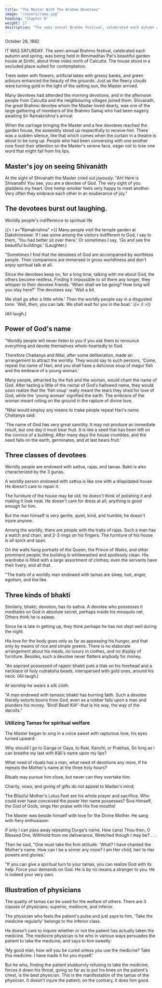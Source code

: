 ```yaml
---
title: "The Master With The Brahmo Devotees"
image: "/covers/rama.jpg"
heading: "Chapter 6"
weight: 27
description: "The semi-annual Brahmo festival, celebrated each autumn and spring, was held in Benimadhav Pal's house at Sinthi"
---
```



October 28, 1882

IT WAS SATURDAY. The semi-annual Brahmo festival, celebrated each autumn and spring, was being held in Benimadhav Pal's beautiful garden house at Sinthi, about three
miles north of Calcutta. The house stood in a secluded place suited for contemplation.

Trees laden with flowers, artificial lakes with grassy banks, and green arbours enhanced
the beauty of the grounds. Just as the fleecy clouds were turning gold in the light of the
setting sun, the Master arrived.

Many devotees had attended the morning devotions, and in the afternoon people from Calcutta and the neighbouring villages joined them. Shivanath, the great Brahmo
devotee whom the Master loved dearly, was one of the large gathering of members of the Brahmo Samaj who had been eagerly awaiting Sri Ramakrishna's arrival.


When the carriage bringing the Master and a few devotees reached the garden house, the assembly stood up respectfully to receive him. There was a sudden silence, like that which comes when the curtain in a theatre is about to be rung up. People who had been conversing with one another now fixed their attention on the Master's serene face, eager not to lose one word that might fall from his lips.


## Master's joy on seeing Shivanāth

At the sight of Shivanath the Master cried out joyously: "Ah! Here is Shivanath! You see, you are a devotee of God. The very sight of you gladdens my heart. One hemp-smoker feels very happy to meet another. Very often they embrace each other in an exuberance of joy."


## The devotees burst out laughing.

Worldly people's indifference to spiritual life

{{< l a="Ramakrishna" >}}
Many people visit the temple garden at Dakshineswar. If I see some among the visitors indifferent to God, I say to them, 'You had better sit over there.' Or sometimes I say, 'Go and see the beautiful buildings.' (Laughter.)

"Sometimes I find that the devotees of God are accompanied by worthless people. Their companions are immersed in gross worldliness and don't enjoy spiritual talk at all.

Since the devotees keep on, for a long time, talking with me about God, the others become restless. Finding it impossible to sit there any longer, they whisper to their devotee friends: 'When shall we be going? How long will you stay here?' The devotees say: 'Wait
a bit. 

We shall go after a little while.' Then the worldly people say in a disgusted tone: 'Well, then, you can talk. We shall wait for you in the boat.' 
{{< /l >}}

(All laugh.)

## Power of God's name 


"Worldly people will never listen to you if you ask them to renounce everything and
devote themselves whole-heartedly to God. 

Therefore Chaitanya and Nitai, after some deliberation, made an arrangement to attract the worldly. They would say to such
persons, 'Come, repeat the name of Hari, and you shall have a delicious soup of magur
fish and the embrace of a young woman.' 

Many people, attracted by the fish and the woman, would chant the name of God. After tasting a little of the nectar of God's
hallowed name, they would soon realize that the 'fish soup' really meant the tears they
shed for love of God, while the 'young woman' signified the earth. The embrace of the
woman meant rolling on the ground in the rapture of divine love.

"Nitai would employ any means to make people repeat Hari's name. Chaitanya said:

'The name of God has very great sanctity. It may not produce an immediate result, but one day it must bear fruit. It is like a seed that has been left on the cornice of a
building. After many days the house crumbles, and the seed falls on the earth, germinates, and at last bears fruit.'


## Three classes of devotees

Worldly people are endowed with sattva, rajas, and tamas. Bakti is also characterized by the 3 gunas.

A worldly person endowed with sattva is like one with  a dilapidated house He doesn't care to repair it.

 <!-- The worship hall may be strewn with pigeon droppings and the courtyard covered with moss, but he pays no attention to these things. -->

The furniture of the house may be old; he doesn't think of polishing it and making it look neat. He doesn't care for dress at all; anything is good enough for him.

But the man himself is very gentle, quiet, kind, and humble; he doesn't injure anyone.

Among the worldly, there are people with the traits of rajas. Such a man has a watch and chain, and 2-3 rings on his fingers. The furniture of his house is all spick and span.

On the walls hang portraits of the Queen, the Prince of Wales, and other prominent people; the building is whitewashed and spotlessly clean. His wardrobe is filled with a large assortment of clothes; even the servants have their livery, and all that.

"The traits of a worldly man endowed with tamas are sleep, lust, anger, egotism, and the like.


## Three kinds of bhakti

Similarly, bhakti, devotion, has its sattva. A devotee who possesses it meditates on God in absolute secret, perhaps inside his mosquito net. Others think he is asleep.

Since he is late in getting up, they think perhaps he has not slept well during the night. 

His love for the body goes only as far as appeasing his hunger, and that only by means of rice and simple greens. There is no elaborate arrangement about his meals, no luxury in clothes, and no display of furniture. Besides, such a devotee never flatters anybody for money.

"An aspirant possessed of rajasic bhakti puts a tilak on his forehead and a necklace of holy rudraksha beads, interspersed with gold ones, around his neck. (All laugh.) 

At worship he wears a silk cloth.

"A man endowed with tamasic bhakti has burning faith. Such a devotee literally extorts
boons from God, even as a robber falls upon a man and plunders his money. 'Bind!
Beat! Kill!'-that is his way, the way of the dacoits."


### Utilizing Tamas for spiritual welfare

The Master began to sing in a voice sweet with rapturous love, his eyes turned upward:


Why should I go to Ganga or Gaya, to Kasi, Kanchi, or Prabhas,
So long as I can breathe my last with Kāli's name upon my
lips?

What need of rituals has a man, what need of devotions any more,
If he repeats the Mother's name at the three holy hours? 

Rituals may pursue him close, but never can they overtake him.

Charity, vows, and giving of gifts do not appeal to Madan's mind;

The Blissful Mother's Lotus Feet are his whole prayer and
sacrifice.
Who could ever have conceived the power Her name
possesses?
Śiva Himself, the God of Gods, sings Her praise with His five
mouths!

The Master was beside himself with love for the Divine Mother. He sang with fiery enthusiasm:

If only I can pass away repeating Durga's name, 
How canst Thou then, O Blessed One,
Withhold from me deliverance,
Wretched though I may be? . . .

Then he said, "One must take the firm attitude: 'What? I have chanted the Mother's
name. How can I be a sinner any more? I am Her child, heir to Her powers and glories.'

"If you can give a spiritual turn to your tamas, you can realize God with its help. Force
your demands on God. He is by no means a stranger to you. He is indeed your very
own.


## Illustration of physicians

The quality of tamas can be used for the welfare of others. There are 3 classes of physicians: superior, mediocre, and inferior. 

The physician who feels the patient's pulse and just says to him, 'Take the medicine regularly' belongs to the inferior class. 

He doesn't care to inquire whether or not the patient has actually taken the medicine. The mediocre physician is he who in various ways persuades the patient to take the medicine, and says to him sweetly: 

'My good man, how will you be cured unless you use the medicine? Take this medicine. I have made it for you myself.' 


But he who, finding the patient stubbornly refusing to take the medicine, forces it down his throat, going so far as to put his knee on the patient's chest, is the best physician. This is the manifestation of the tamas of the physician. It doesn't injure the patient; on the contrary, it does him good.
